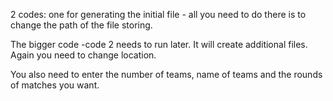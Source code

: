 2 codes: one for generating the initial file - all you need to do there is to change the path of the file storing.

The bigger code -code 2 needs to run later. It will create additional files. Again you need to change location.

You also need to enter the number of teams, name of teams and the rounds of matches you want. 
